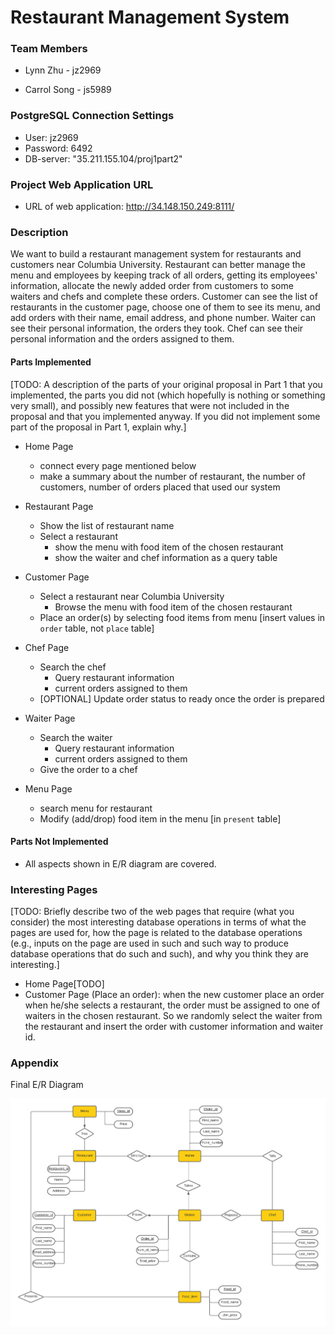 

# Restaurant Management System

### Team Members

* Lynn Zhu - jz2969

* Carrol Song - js5989

### PostgreSQL Connection Settings

* User: jz2969
* Password: 6492
* DB-server: "35.211.155.104/proj1part2"

### Project Web Application URL

* URL of web application: http://34.148.150.249:8111/

### Description

We want to build a restaurant management system for restaurants and customers near Columbia University. Restaurant can better manage the menu and employees by keeping track of all orders, getting its employees' information, allocate the newly added order from customers to some waiters and chefs and complete these orders. Customer can see the list of restaurants in the customer page, choose one of them to see its menu, and add orders with their name, email address, and phone number. Waiter can see their personal information, the orders they took. Chef can see their personal information and the orders assigned to them.

#### Parts Implemented

[TODO: A description of the parts of your original proposal in Part 1 that you implemented, the parts you did not (which hopefully is nothing or something very small), and possibly new features that were not included in the proposal and that you implemented anyway. If you did not implement some part of the proposal in Part 1, explain why.]

* Home Page
  * connect every page mentioned below
  * make a summary about the number of restaurant, the number of customers, number of orders placed that used our system
* Restaurant Page
  * Show the list of restaurant name
  * Select a restaurant
    * show the menu with food item of the chosen restaurant
    * show the waiter and chef information as a query table

* Customer Page
  * Select a restaurant near Columbia University
    * Browse the menu with food item of the chosen restaurant
  * Place an order(s) by selecting food items from menu [insert values in `order` table, not `place` table]

* Chef Page
  * Search the chef
    * Query restaurant information
    * current orders assigned to them
  * [OPTIONAL] Update order status to ready once the order is prepared

* Waiter Page
  * Search the waiter
    * Query restaurant information
    * current orders assigned to them
  * Give the order to a chef

* Menu Page
  * search menu for restaurant
  * Modify (add/drop) food item in the menu [in `present` table]

#### Parts Not Implemented

* All aspects shown in E/R diagram are covered.

### Interesting Pages

[TODO: Briefly describe two of the web pages that require (what you consider) the most interesting database operations in terms of what the pages are used for, how the page is related to the database operations (e.g., inputs on the page are used in such and such way to produce database operations that do such and such), and why you think they are interesting.]

* Home Page[TODO]
* Customer Page (Place an order): when the new customer place an order when he/she selects a restaurant, the order must be assigned to one of waiters in the chosen restaurant. So we randomly select the waiter from the restaurant and insert the order with customer information and waiter id.



### Appendix

Final E/R Diagram

![E_R Diagram](https://github.com/Jialin1210/restaurant-management-system/blob/master/E_R%20Diagram.png)
